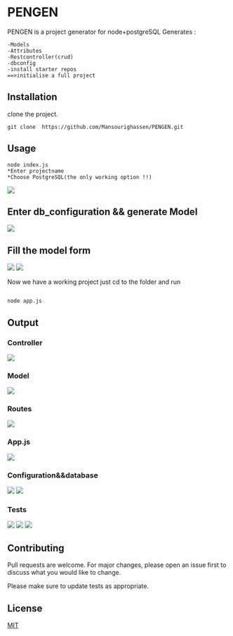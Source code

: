 
# PENGEN

PENGEN is a project generator for node+postgreSQL
Generates :
`````
-Models
-Attributes
-Restcontroller(crud)
-dbconfig
-install starter repos
==>initialise a full project
``````

## Installation

clone the project.

```
git clone  https://github.com/Mansourighassen/PENGEN.git

```

## Usage

```
node index.js
*Enter projectname
*Choose PostgreSQL(the only working option !!)
```
![](https://raw.githubusercontent.com/Mansourighassen/PENGEN/main/screenshots/2.PNG)

## Enter db_configuration && generate Model


![](https://raw.githubusercontent.com/Mansourighassen/PENGEN/main/screenshots/3.PNG)
## Fill the model form

![](https://raw.githubusercontent.com/Mansourighassen/PENGEN/main/screenshots/7.PNG)
![](https://raw.githubusercontent.com/Mansourighassen/PENGEN/main/screenshots/8.PNG)

Now we have a working project 
just cd to the folder and run 
```

node app.js
```
## Output
### Controller
![](https://raw.githubusercontent.com/Mansourighassen/PENGEN/main/screenshots/9.PNG)

### Model
![](https://raw.githubusercontent.com/Mansourighassen/PENGEN/main/screenshots/10.PNG)

### Routes
![](https://raw.githubusercontent.com/Mansourighassen/PENGEN/main/screenshots/11.PNG)

### App.js
![](https://raw.githubusercontent.com/Mansourighassen/PENGEN/main/screenshots/12.PNG)
### Configuration&&database
![](https://raw.githubusercontent.com/Mansourighassen/PENGEN/main/screenshots/13.PNG)
![](https://raw.githubusercontent.com/Mansourighassen/PENGEN/main/screenshots/14.PNG)
### Tests
![](https://raw.githubusercontent.com/Mansourighassen/PENGEN/main/screenshots/15.PNG)
![](https://raw.githubusercontent.com/Mansourighassen/PENGEN/main/screenshots/16.PNG)
![](https://raw.githubusercontent.com/Mansourighassen/PENGEN/main/screenshots/17.PNG)


## Contributing
Pull requests are welcome. For major changes, please open an issue first to discuss what you would like to change.

Please make sure to update tests as appropriate.

## License
[MIT](https://choosealicense.com/licenses/mit/)
